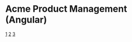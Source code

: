 # Acme Product Management (Angular)

[1](https://github.com/ranemihir/react-github-cards-app/blob/main/screenshots/1.png)
[2](https://github.com/ranemihir/react-github-cards-app/blob/main/screenshots/2.png)
[3](https://github.com/ranemihir/react-github-cards-app/blob/main/screenshots/3.png)